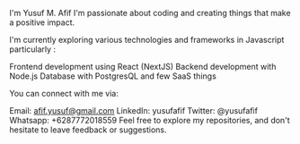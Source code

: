 I'm Yusuf M. Afif
I'm passionate about coding and creating things that make a positive impact.

I'm currently exploring various technologies and frameworks in Javascript particularly :

Frontend development using React (NextJS)
Backend development with Node.js
Database with PostgresQL
and few SaaS things

You can connect with me via:

Email: afif.yusuf@gmail.com
LinkedIn: yusufafif
Twitter: @yusufafif
Whatsapp: +6287772018559
Feel free to explore my repositories, and don't hesitate to leave feedback or suggestions.

